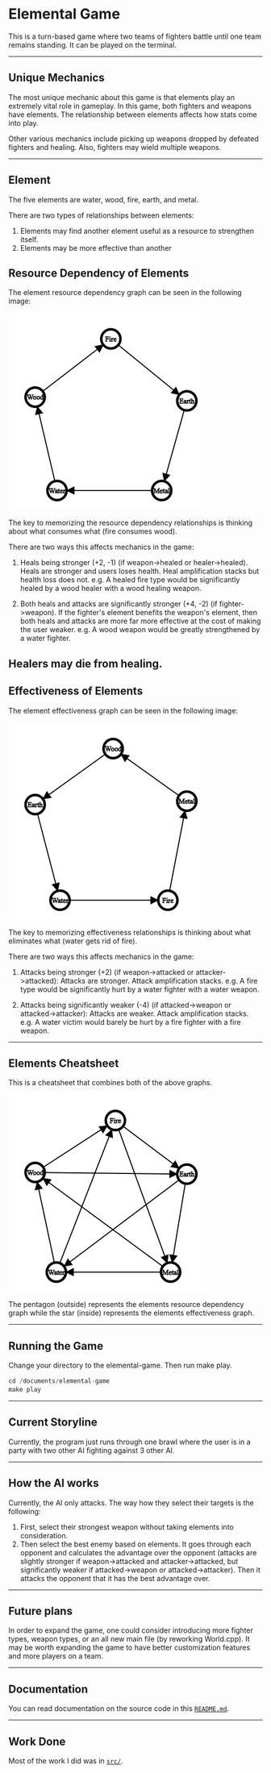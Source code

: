 # Elemental Game

This is a turn-based game where two teams of fighters battle until one team remains standing.
It can be played on the terminal.

---

## Unique Mechanics

The most unique mechanic about this game is that elements play an extremely vital role in gameplay.
In this game, both fighters and weapons have elements. The relationship between elements affects how stats come into play.

Other various mechanics include picking up weapons dropped by defeated fighters and healing.
Also, fighters may wield multiple weapons.

---

## Element

The five elements are water, wood, fire, earth, and metal.

There are two types of relationships between elements:
1. Elements may find another element useful as a resource to strengthen itself.
2. Elements may be more effective than another

## Resource Dependency of Elements

The element resource dependency graph can be seen in the following image:

![Resource Graph](images/demo/resource_graph.png)

The key to memorizing the resource dependency relationships is thinking about what consumes what (fire consumes wood).

There are two ways this affects mechanics in the game:

1. Heals being stronger (+2, -1) (if weapon->healed or healer->healed). Heals are stronger and users loses health. Heal amplification stacks but health loss does not.
e.g. A healed fire type would be significantly healed by a wood healer with a wood healing weapon.

2. Both heals and attacks are significantly stronger (+4, -2) (if fighter->weapon). If the fighter's element benefits the weapon's element, then both heals and attacks are more far more effective at the cost of making the user weaker.
e.g. A wood weapon would be greatly strengthened by a water fighter.

Healers may die from healing.
---

## Effectiveness of Elements

The element effectiveness graph can be seen in the following image:

![Effectiveness Graph](images/demo/effectiveness_graph.png)

The key to memorizing effectiveness relationships is thinking about what eliminates what (water gets rid of fire).

There are two ways this affects mechanics in the game:

1. Attacks being stronger (+2) (if weapon->attacked or attacker->attacked): Attacks are stronger. Attack amplification stacks.
e.g. A fire type would be significantly hurt by a water fighter with a water weapon.

2. Attacks being significantly weaker (-4) (if attacked->weapon or attacked->attacker): Attacks are weaker. Attack amplification stacks.
e.g. A water victim would barely be hurt by a fire fighter with a fire weapon.

---

## Elements Cheatsheet

This is a cheatsheet that combines both of the above graphs.

![Combined Graph](images/demo/combined_graph.png)

The pentagon (outside) represents the elements resource dependency graph while the star (inside) represents the elements effectiveness graph.

---

## Running the Game

Change your directory to the elemental-game. Then run make play.

```c++
cd /documents/elemental-game
make play
```

---

## Current Storyline

Currently, the program just runs through one brawl where the user is in a party with two other AI fighting against 3 other AI.

---

## How the AI works

Currently, the AI only attacks. The way how they select their targets is the following:

1. First, select their strongest weapon without taking elements into consideration.
2. Then select the best enemy based on elements. It goes through each opponent and calculates the advantage over the opponent (attacks are slightly stronger if weapon->attacked and attacker->attacked, but significantly weaker if attacked->weapon or attacked->attacker). Then it attacks the opponent that it has the best advantage over.

---

## Future plans

In order to expand the game, one could consider 
introducing more fighter types, weapon types, or an all 
new main file (by reworking World.cpp). 
It may be worth expanding the game to have better customization 
features and more players on a team.

---

## Documentation

You can read documentation on the source code in this [`README.md`](src/README.md).

---

## Work Done

Most of the work I did was in [`src/`](src/).
